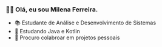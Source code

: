  
### 👋🏻 Olá, eu sou Milena Ferreira. 

- 📚 Estudante de Análise e Desenvolvimento de Sistemas 
- 🚀 Estudando Java e Kotlin
- 💞️ Procuro colabroar em projetos pessoais 
